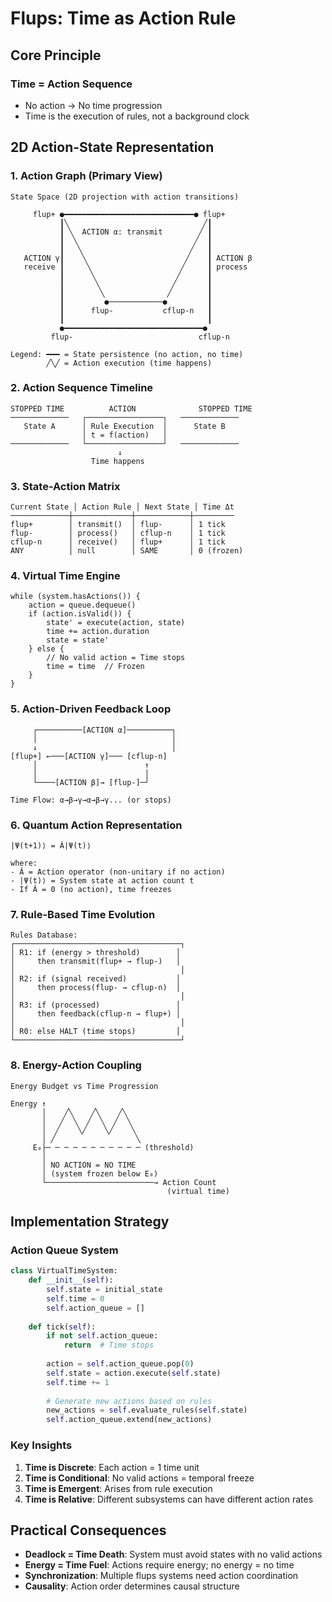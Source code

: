 # Flups: Time as Action Rule

## Core Principle

### Time = Action Sequence

- No action → No time progression
- Time is the execution of rules, not a background clock

## 2D Action-State Representation

### 1. Action Graph (Primary View)

```
State Space (2D projection with action transitions)

     flup+ ●━━━━━━━━━━━━━━━━━━━━━━━━━━━━━● flup+
           ┃╲                              ╱┃
           ┃ ╲  ACTION α: transmit        ╱ ┃
           ┃  ╲                          ╱  ┃
           ┃   ╲                        ╱   ┃
   ACTION γ┃    ╲                      ╱    ┃ ACTION β
   receive ┃     ╲                    ╱     ┃ process
           ┃      ╲                  ╱      ┃
           ┃       ╲                ╱       ┃
           ┃        ╲              ╱        ┃
           ┃         ●────────────●         ┃
           ┃      flup-           cflup-n   ┃
           ┃                                ┃
           ●━━━━━━━━━━━━━━━━━━━━━━━━━━━━━━━●
         flup-                            cflup-n

Legend: ━━━ = State persistence (no action, no time)
        ╱╲╱ = Action execution (time happens)
```

### 2. Action Sequence Timeline

```
STOPPED TIME          ACTION              STOPPED TIME
─────────────   ┌─────────────────┐   ─────────────
   State A      │ Rule Execution  │      State B
                │ t = f(action)   │
─────────────   └─────────────────┘   ─────────────
                        ↓
                  Time happens
```

### 3. State-Action Matrix

```
Current State │ Action Rule │ Next State │ Time Δt
─────────────┼─────────────┼────────────┼─────────
flup+        │ transmit()  │ flup-      │ 1 tick
flup-        │ process()   │ cflup-n    │ 1 tick
cflup-n      │ receive()   │ flup+      │ 1 tick
ANY          │ null        │ SAME       │ 0 (frozen)
```

### 4. Virtual Time Engine

```
while (system.hasActions()) {
    action = queue.dequeue()
    if (action.isValid()) {
        state' = execute(action, state)
        time += action.duration
        state = state'
    } else {
        // No valid action = Time stops
        time = time  // Frozen
    }
}
```

### 5. Action-Driven Feedback Loop

```
     ┌──────────[ACTION α]──────────┐
     │                              │
     ↓                              │
[flup+] ←───[ACTION γ]─── [cflup-n]
     │                        ↑
     │                        │
     └────[ACTION β]→ [flup-]─┘

Time Flow: α→β→γ→α→β→γ... (or stops)
```

### 6. Quantum Action Representation

```
|Ψ(t+1)⟩ = Â|Ψ(t)⟩

where:
- Â = Action operator (non-unitary if no action)
- |Ψ(t)⟩ = System state at action count t
- If Â = 0 (no action), time freezes
```

### 7. Rule-Based Time Evolution

```
Rules Database:
┌─────────────────────────────────────┐
│ R1: if (energy > threshold)        │
│     then transmit(flup+ → flup-)   │
│                                     │
│ R2: if (signal received)           │
│     then process(flup- → cflup-n)  │
│                                     │
│ R3: if (processed)                 │
│     then feedback(cflup-n → flup+) │
│                                     │
│ R0: else HALT (time stops)         │
└─────────────────────────────────────┘
```

### 8. Energy-Action Coupling

```
Energy Budget vs Time Progression

Energy ↑
       │    ╱╲    ╱╲    ╱╲
       │   ╱  ╲  ╱  ╲  ╱  ╲
       │  ╱    ╲╱    ╲╱    ╲
       │ ╱                  ╲
     E₀├─ ─ ─ ─ ─ ─ ─ ─ ─ ─ ─ (threshold)
       │         
       │ NO ACTION = NO TIME
       │ (system frozen below E₀)
       └────────────────────────→ Action Count
                                   (virtual time)
```

## Implementation Strategy

### Action Queue System

```python
class VirtualTimeSystem:
    def __init__(self):
        self.state = initial_state
        self.time = 0
        self.action_queue = []
    
    def tick(self):
        if not self.action_queue:
            return  # Time stops
        
        action = self.action_queue.pop(0)
        self.state = action.execute(self.state)
        self.time += 1
        
        # Generate new actions based on rules
        new_actions = self.evaluate_rules(self.state)
        self.action_queue.extend(new_actions)
```

### Key Insights

1. **Time is Discrete**: Each action = 1 time unit
2. **Time is Conditional**: No valid actions = temporal freeze
3. **Time is Emergent**: Arises from rule execution
4. **Time is Relative**: Different subsystems can have different action rates

## Practical Consequences

- **Deadlock = Time Death**: System must avoid states with no valid actions
- **Energy = Time Fuel**: Actions require energy; no energy = no time
- **Synchronization**: Multiple flups systems need action coordination
- **Causality**: Action order determines causal structure
